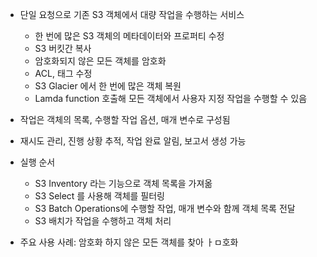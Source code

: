 - 단일 요청으로 기존 S3 객체에서 대량 작업을 수행하는 서비스
	- 한 번에 많은 S3 객체의 메타데이터와 프로퍼티 수정
	- S3 버킷간 복사
	- 암호화되지 않은 모든 객체를 암호화
	- ACL, 태그 수정
	- S3 Glacier 에서 한 번에 많은 객체 복원
	- Lamda function 호출해 모든 객체에서 사용자 지정 작업을 수행할 수 있음
- 작업은 객체의 목록, 수행할 작업 옵션, 매개 변수로 구성됨
- 재시도 관리, 진행 상황 추적, 작업 완료 알림, 보고서 생성 가능

- 실행 순서
	- S3 Inventory 라는 기능으로 객체 목록을 가져옮
	- S3 Select 를 사용해 객체를 필터링
	- S3 Batch Operations에 수행할 작업, 매개 변수와 함께 객체 목록 전달
	- S3 배치가 작업을 수행하고 객체 처리

- 주요 사용 사례: 암호화 하지 않은 모든 객체를 찾아 ㅏㅁ호화